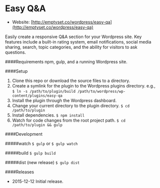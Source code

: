 # Easy Q&A
 * Website: [http://emptyset.co/wordpress/easy-qa](http://emptyset.co/wordpress/easy-qa)

Easily create a responsive Q&A section for your Wordpress site. Key features include a built-in rating system, email notifications, social media sharing, search, topic categories, and the ability for visitors to ask questions.

####Requirements
npm, gulp, and a running Wordpress site.

####Setup
1. Clone this repo or download the source files to a directory.
2. Create a symlink for the plugin to the Wordpress plugins directory. e.g., `$ ln -s /path/to/plugin/build /path/to/wordpress/wp-content/plugins/easy-qa`
3. Install the plugin through the Wordpress dashboard.
4. Change your current directory to the plugin directory. `$ cd /path/to/plugin`
5. Install dependencies. `$ npm install`
4. Watch for code changes from the root project path. `$ cd /path/to/plugin && gulp`

####Development

#####watch
`$ gulp` or `$ gulp watch`

#####build
`$ gulp build`

#####dist (new release)
`$ gulp dist`

####Releases

* 2015-12-12 Initial release.
